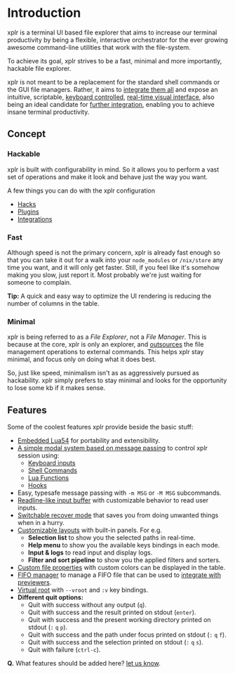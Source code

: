 # Introduction

xplr is a terminal UI based file explorer that aims to increase our terminal
productivity by being a flexible, interactive orchestrator for the ever growing
awesome command-line utilities that work with the file-system.

To achieve its goal, xplr strives to be a fast, minimal and more importantly,
hackable file explorer.

xplr is not meant to be a replacement for the standard shell commands or the
GUI file managers. Rather, it aims to [integrate them all][14] and expose an
intuitive, scriptable, [keyboard controlled][2],
[real-time visual interface][1], also being an ideal candidate for [further
integration][15], enabling you to achieve insane terminal productivity.

## Concept

### Hackable

xplr is built with configurability in mind. So it allows you to perform a vast
set of operations and make it look and behave just the way you want.

A few things you can do with the xplr configuration

- [Hacks][16]
- [Plugins][3]
- [Integrations][15]

### Fast

Although speed is not the primary concern, xplr is already fast enough so that
you can take it out for a walk into your `node_modules` or `/nix/store` any
time you want, and it will only get faster. Still, if you feel like it's
somehow making you slow, just report it. Most probably we're just waiting for
someone to complain.

**Tip:** A quick and easy way to optimize the UI rendering is reducing the
number of columns in the table.

### Minimal

xplr is being referred to as a _File Explorer_, not a _File Manager_. This
is because at the core, xplr is only an explorer, and [outsources][18] the file
management operations to external commands. This helps xplr stay minimal, and
focus only on doing what it does best.

So, just like speed, minimalism isn't as as aggressively pursued as
hackability. xplr simply prefers to stay minimal and looks for the opportunity
to lose some kb if it makes sense.

## Features

Some of the coolest features xplr provide beside the basic stuff:

- [Embedded Lua54][5] for portability and extensibility.
- [A simple modal system based on message passing][10] to control xplr session
  using:
  - [Keyboard inputs][11]
  - [Shell Commands][12]
  - [Lua Functions][13]
  - [Hooks][22]
- Easy, typesafe message passing with `-m MSG` or `-M MSG` subcommands.
- [Readline-like input buffer][9] with customizable behavior to read user
  inputs.
- [Switchable recover mode][7] that saves you from doing unwanted things when
  in a hurry.
- [Customizable layouts][1] with built-in panels. For e.g.
  - **Selection list** to show you the selected paths in real-time.
  - **Help menu** to show you the available keys bindings in each mode.
  - **Input & logs** to read input and display logs.
  - **Filter and sort pipeline** to show you the applied filters and sorters.
- [Custom file properties][17] with custom colors can be displayed in the table.
- [FIFO manager][19] to manage a FIFO file that can be used to
  [integrate with previewers][6].
- [Virtual root][21] with `--vroot` and `:v` key bindings.
- **Different quit options:**
  - Quit with success without any output (`q`).
  - Quit with success and the result printed on stdout (`enter`).
  - Quit with success and the present working directory printed on stdout
    (`:` `q` `p`).
  - Quit with success and the path under focus printed on stdout
    (`:` `q` `f`).
  - Quit with success and the selection printed on stdout
    (`:` `q` `s`).
  - Quit with failure (`ctrl-c`).

**Q.** What features should be added here? [let us know][20].

[1]: layouts.md
[2]: configure-key-bindings.md
[3]: awesome-plugins.md
[4]: https://github.com/sayanarijit/xplr/tree/main/benches
[5]: https://github.com/sayanarijit/xplr/discussions/183
[6]: https://github.com/sayanarijit/xplr/pull/229
[7]: modes.md#xplrconfigmodesbuiltinrecover
[8]: default-key-bindings.md
[9]: https://github.com/sayanarijit/xplr/pull/397
[10]: messages.md
[11]: configure-key-bindings.md
[12]: mode.md#input-pipe
[13]: lua-function-calls.md
[14]: awesome-plugins.md#integration
[15]: awesome-integrations.md
[16]: awesome-hacks.md
[17]: node_types.md
[18]: https://github.com/sayanarijit/xplr/blob/main/src/init.lua
[19]: messages.md#startfifo
[20]: community.md
[21]: messages.md#virtual-root
[22]: configuration.md#hooks

